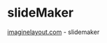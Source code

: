 slideMaker
==========

<a href="http://imaginelayout.com" title="presentation templates">imaginelayout.com</a> - slidemaker</span>